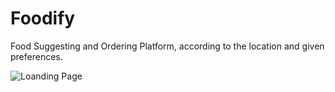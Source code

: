 # Foodify

Food Suggesting and Ordering Platform, according to the location and given preferences.

![Loanding Page](https://user-images.githubusercontent.com/62198043/183590741-c91adb0f-ee99-4146-9b2f-ffdf3ca66402.png)
